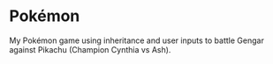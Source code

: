 # Pokémon
My Pokémon game using inheritance and user inputs to battle Gengar against Pikachu (Champion Cynthia vs Ash).

